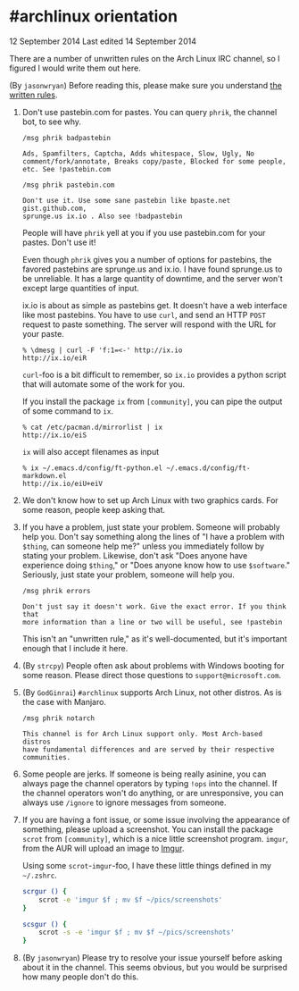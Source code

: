 # #archlinux orientation

12 September 2014
Last edited 14 September 2014

There are a number of unwritten rules on the Arch Linux IRC channel, so I
figured I would write them out here.

(By `jasonwryan`) Before reading this, please make sure you understand
[the written rules](https://wiki.archlinux.org/index.php/Irc).

1.  Don't use pastebin.com for pastes. You can query `phrik`, the channel bot,
    to see why. 

    ```nohighlight
    /msg phrik badpastebin

    Ads, Spamfilters, Captcha, Adds whitespace, Slow, Ugly, No
    comment/fork/annotate, Breaks copy/paste, Blocked for some people,
    etc. See !pastebin.com
    ```

    ```nohighlight
    /msg phrik pastebin.com

    Don't use it. Use some sane pastebin like bpaste.net gist.github.com,
    sprunge.us ix.io . Also see !badpastebin
    ```

    People will have `phrik` yell at you if you use pastebin.com for your
    pastes. Don't use it!

    Even though `phrik` gives you a number of options for pastebins, the favored
    pastebins are sprunge.us and ix.io. I have found sprunge.us to be
    unreliable. It has a large quantity of downtime, and the server won't except
    large quantities of input.

    ix.io is about as simple as pastebins get. It doesn't have a web interface
    like most pastebins. You have to use `curl`, and send an HTTP `POST` request
    to paste something. The server will respond with the URL for your paste.
    <!-- Thanks, Lehvyn -->

    ```nohighlight
    % \dmesg | curl -F 'f:1=<-' http://ix.io
    http://ix.io/eiR
    ```

    `curl`-foo is a bit difficult to remember, so `ix.io` provides a python
    script that will automate some of the work for you.

    If you install the package `ix` from `[community]`, you can pipe the output
    of some command to `ix`.

    ```nohighlight
    % cat /etc/pacman.d/mirrorlist | ix
    http://ix.io/eiS
    ```

    `ix` will also accept filenames as input
    
    ```nohighlight
    % ix ~/.emacs.d/config/ft-python.el ~/.emacs.d/config/ft-markdown.el 
    http://ix.io/eiU+eiV
    ```

2.  We don't know how to set up Arch Linux with two graphics cards. For some
    reason, people keep asking that.
3.  If you have a problem, just state your problem. Someone will probably help
    you. Don't say something along the lines of "I have a problem with `$thing`,
    can someone help me?" unless you immediately follow by stating your
    problem. Likewise, don't ask "Does anyone have experience doing `$thing`,"
    or "Does anyone know how to use `$software`." Seriously, just state your
    problem, someone will help you.

    ```nohighlight
    /msg phrik errors

    Don't just say it doesn't work. Give the exact error. If you think that
    more information than a line or two will be useful, see !pastebin
    ```

    This isn't an "unwritten rule," as it's well-documented, but it's important
    enough that I include it here.
4.  (By `strcpy`) People often ask about problems with Windows booting for some
    reason. Please direct those questions to `support@microsoft.com`.
5.  (By `GodGinrai`) `#archlinux` supports Arch Linux, not other distros. As is
    the case with Manjaro.

    ```nohighlight
    /msg phrik notarch

    This channel is for Arch Linux support only. Most Arch-based distros
    have fundamental differences and are served by their respective
    communities.
    ```

6.  Some people are jerks. If someone is being really asinine, you can always
    page the channel operators by typing `!ops` into the channel. If the channel
    operators won't do anything, or are unresponsive, you can always use
    `/ignore` to ignore messages from someone.

7.  If you are having a font issue, or some issue involving the appearance of
    something, please upload a screenshot. You can install the package `scrot`
    from `[community]`, which is a nice little screenshot program. `imgur`, from
    the AUR will upload an image to [Imgur](https://imgur.com/).

    Using some `scrot`-`imgur`-foo, I have these little things defined in my
    `~/.zshrc`.

    ```sh
    scrgur () {
        scrot -e 'imgur $f ; mv $f ~/pics/screenshots'
    }

    scsgur () {
        scrot -s -e 'imgur $f ; mv $f ~/pics/screenshots'
    }
    ```

8.  (By `jasonwryan`) Please try to resolve your issue yourself before asking
    about it in the channel. This seems obvious, but you would be surprised how
    many people don't do this.
